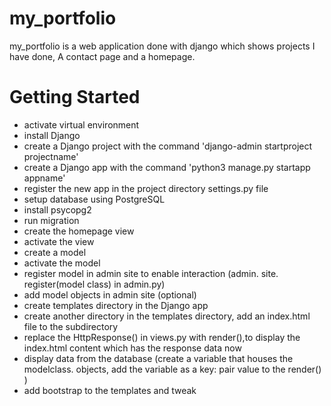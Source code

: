 # my_portfolio

my_portfolio is a web application done with django which shows projects I have done, A contact page and a homepage.

# Getting Started

- activate virtual environment
- install Django
- create a Django project with the command 'django-admin startproject projectname'
- create a Django app with the command 'python3 manage.py startapp appname'
- register the new app in the project directory settings.py file
- setup database using PostgreSQL
- install psycopg2
- run migration
- create the homepage view
- activate the view
- create a model
- activate the model
- register model in admin site to enable interaction (admin. site. register(model class) in admin.py)
- add model objects in admin site (optional)
- create templates directory in the Django app
- create another directory in the templates directory, add an index.html file to the subdirectory
- replace the HttpResponse() in views.py with render(),to display the index.html content which has the response data now
- display data from the database (create a variable that houses the modelclass. objects, add the variable as a key: pair value to the render() )
- add bootstrap to the templates and tweak
